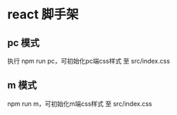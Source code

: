 # react 脚手架

## pc 模式

执行 npm run pc，可初始化pc端css样式 至 src/index.css

## m 模式

npm run m，可初始化m端css样式 至 src/index.css